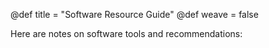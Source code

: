 @def title = "Software Resource Guide"
@def weave = false

Here are notes on software tools and recommendations:

<!--TODO: Add description here for Catlab and AlgebraicJulia-->
